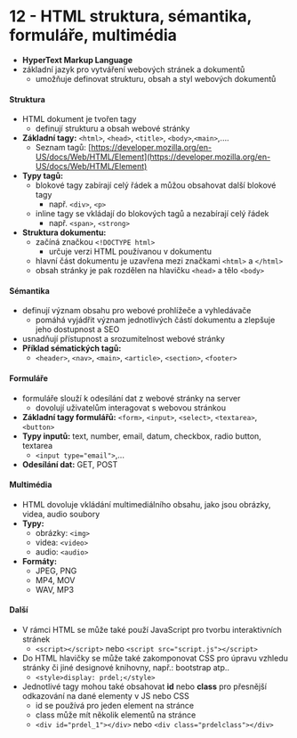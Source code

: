 # 12 - HTML struktura, sémantika, formuláře, multimédia
- **HyperText Markup Language** 
- základní jazyk pro vytváření webových stránek a dokumentů
	- umožňuje definovat strukturu, obsah a styl webových dokumentů
#### Struktura
- HTML dokument je tvořen tagy
	- definují strukturu a obsah webové stránky
- **Základní tagy:** `<html>`, `<head>`, `<title>`, `<body>`,`<main>`,.... 
	- Seznam tagů: [https://developer.mozilla.org/en-US/docs/Web/HTML/Element](https://developer.mozilla.org/en-US/docs/Web/HTML/Element)
- **Typy tagů:**
    - blokové tagy zabírají celý řádek a můžou obsahovat další blokové tagy 
	    - např. `<div>`, `<p>`
    - inline tagy se vkládají do blokových tagů a nezabírají celý řádek 
	    - např. `<span>`, `<strong>`
- **Struktura dokumentu:**
	- začíná značkou `<!DOCTYPE html>`
		- určuje verzi HTML používanou v dokumentu
	- hlavní část dokumentu je uzavřena mezi značkami `<html>` a `</html>`
	- obsah stránky je pak rozdělen na hlavičku `<head>` a tělo `<body>`
#### Sémantika
- definují význam obsahu pro webové prohlížeče a vyhledávače
	- pomáhá vyjádřit význam jednotlivých částí dokumentu a zlepšuje jeho dostupnost a SEO
- usnadňují přístupnost a srozumitelnost webové stránky
- **Příklad sématických tagů:** 
	- `<header>`, `<nav>`, `<main>`, `<article>`, `<section>`, `<footer>` 
#### Formuláře
- formuláře slouží k odesílání dat z webové stránky na server
	- dovolují uživatelům interagovat s webovou stránkou
- **Základní tagy formulářů:** `<form>`, `<input>`, `<select>`, `<textarea>`, `<button>`
- **Typy inputů:** text, number, email, datum, checkbox, radio button, textarea
	- `<input type="email">`,...
- **Odesílání dat:** GET, POST
#### Multimédia
- HTML dovoluje vkládání multimediálního obsahu, jako jsou obrázky, videa, audio soubory
- **Typy:**
	- obrázky: `<img>`
	- videa: `<video>`
	- audio: `<audio>`
- **Formáty:** 
	- JPEG, PNG
	- MP4, MOV
	- WAV, MP3
#### Další
- V rámci HTML se může také použí JavaScript pro tvorbu interaktivních stránek
	- `<script></script>` nebo `<script src="script.js"></script>`
- Do HTML hlavičky se může také zakomponovat CSS pro úpravu vzhledu stránky či jiné designové knihovny, např.: bootstrap atp..
	- `<style>display: prdel;</style>`
- Jednotlivé tagy mohou také obsahovat **id** nebo **class** pro přesnější odkazování na dané elementy v JS nebo CSS
	- id se používá pro jeden element na stránce
	- class může mít několik elementů na stránce
	- `<div id="prdel_1"></div>` nebo `<div class="prdelclass"></div>` 